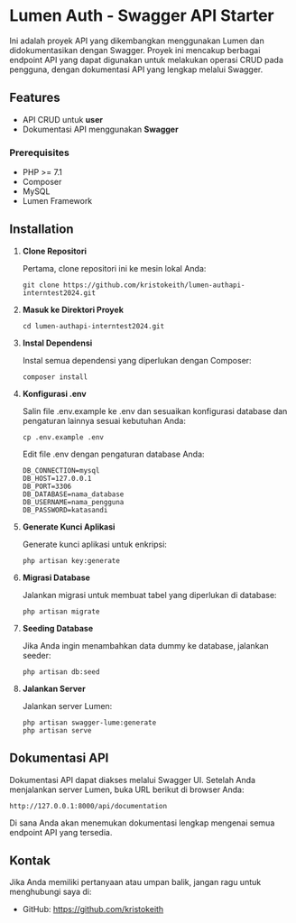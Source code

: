 # Lumen Auth - Swagger API Starter

Ini adalah proyek API yang dikembangkan menggunakan Lumen dan didokumentasikan dengan Swagger. Proyek ini mencakup berbagai endpoint API yang dapat digunakan untuk melakukan operasi CRUD pada pengguna, dengan dokumentasi API yang lengkap melalui Swagger.

## Features

-   API CRUD untuk **user**
-   Dokumentasi API menggunakan **Swagger**

### Prerequisites

-   PHP >= 7.1
-   Composer
-   MySQL
-   Lumen Framework

## Installation

1. **Clone Repositori**

    Pertama, clone repositori ini ke mesin lokal Anda:

    ```
    git clone https://github.com/kristokeith/lumen-authapi-interntest2024.git
    ```

2. **Masuk ke Direktori Proyek**

    ```
    cd lumen-authapi-interntest2024.git
    ```

3. **Instal Dependensi**

    Instal semua dependensi yang diperlukan dengan Composer:

    ```
    composer install
    ```

4. **Konfigurasi .env**

    Salin file .env.example ke .env dan sesuaikan konfigurasi database dan pengaturan lainnya sesuai kebutuhan Anda:

    ```
    cp .env.example .env
    ```

    Edit file .env dengan pengaturan database Anda:

    ```
    DB_CONNECTION=mysql
    DB_HOST=127.0.0.1
    DB_PORT=3306
    DB_DATABASE=nama_database
    DB_USERNAME=nama_pengguna
    DB_PASSWORD=katasandi

    ```

5. **Generate Kunci Aplikasi**

    Generate kunci aplikasi untuk enkripsi:

    ```
    php artisan key:generate
    ```

6. **Migrasi Database**

    Jalankan migrasi untuk membuat tabel yang diperlukan di database:

    ```
    php artisan migrate
    ```

7. **Seeding Database**

    Jika Anda ingin menambahkan data dummy ke database, jalankan seeder:

    ```
    php artisan db:seed

    ```

8. **Jalankan Server**

    Jalankan server Lumen:

    ```
    php artisan swagger-lume:generate
    php artisan serve
    ```

## Dokumentasi API

Dokumentasi API dapat diakses melalui Swagger UI. Setelah Anda menjalankan server Lumen, buka URL berikut di browser Anda:

```
http://127.0.0.1:8000/api/documentation
```

Di sana Anda akan menemukan dokumentasi lengkap mengenai semua endpoint API yang tersedia.

## Kontak
Jika Anda memiliki pertanyaan atau umpan balik, jangan ragu untuk menghubungi saya di:

- GitHub: https://github.com/kristokeith
